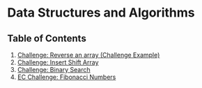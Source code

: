 # Data Structures and Algorithms

## Table of Contents

1. [Challenge: Reverse an array (Challenge Example)](Challenges/reverseArray)
2. [Challenge: Insert Shift Array](Challenges/insertShiftArray)
3. [Challenge: Binary Search](Challenges/binarySearch)
4. [EC Challenge: Fibonacci Numbers](Challenges/fibonacciNumbers)